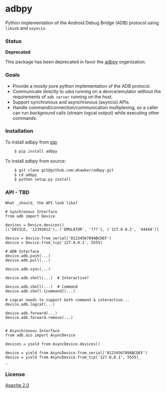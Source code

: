# adbpy
Python implementation of the Android Debug Bridge (ADB) protocol using `libusb` and `asyncio`.

### Status

**Deprecated**

This package has been deprecated in favor the [adbpy](https://github.com/adbpy) organization.

### Goals

* Provide a _mostly_ pure python implementation of the ADB protocol.
* Communicate directly to `adbd` running on a device/emulator without the requirements of `adb server` running on the host.
* Support synchronous and asynchronous (asyncio) APIs.
* Handle command/connection/communication multiplexing, so a caller can run _background_ calls (stream logcat output) while executing other commands.

### Installation

To install adbpy from [pip](https://pypi.python.org/pypi/pip):
```bash
    $ pip install adbpy
```

To install adbpy from source:
```bash
    $ git clone git@github.com:ahawker/adbpy.git
    $ cd adbpy
    $ python setup.py install
```

### API - TBD

```
What _should_ the API look like?

# Synchronous Interface
from adb import Device

devices = Device.devices()
[('DEVICE, '12393012'), ('EMULATOR', '???'), ('127.0.0.1', '44444')]

device = Device.from_serial('0123456789ABCDEF')
device = Device.from_tcp('127.0.0.1', 5555)

# ADB Interface
device.adb.push(...)
device.adb.pull(...)

device.adb.sync(...)

device.adb.shell(...)  # Interactive?

device.adb.shell(...)  # Command
device.adb.shell.{command}(...)

# Logcat needs to support both command & interactive...
device.adb.logcat(...)

device.adb.forward(...)
device.adb.forward.remove(...)


# Asynchronous Interface
from adb.aio import AsyncDevice

devices = yield from AsyncDevice.devices()

device = yield from AsyncDevice.from_serial('0123456789ABCDEF')
device = yield from AsyncDevice.from_tcp('127.0.0.1', 5555)_
_
```

### License

[Apache 2.0](LICENSE)

